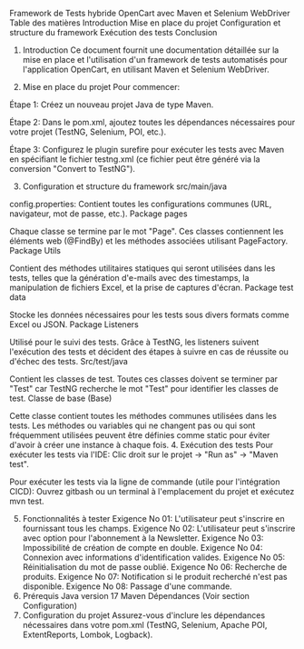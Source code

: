 

Framework de Tests hybride OpenCart avec Maven et Selenium WebDriver
Table des matières
Introduction
Mise en place du projet
Configuration et structure du framework
Exécution des tests
Conclusion
1. Introduction
Ce document fournit une documentation détaillée sur la mise en place et l'utilisation d'un framework de tests automatisés pour l'application OpenCart, en utilisant Maven et Selenium WebDriver.

2. Mise en place du projet
Pour commencer:

Étape 1: Créez un nouveau projet Java de type Maven.

Étape 2: Dans le pom.xml, ajoutez toutes les dépendances nécessaires pour votre projet (TestNG, Selenium, POI, etc.).

Étape 3: Configurez le plugin surefire pour exécuter les tests avec Maven en spécifiant le fichier testng.xml (ce fichier peut être généré via la conversion "Convert to TestNG").

3. Configuration et structure du framework
src/main/java

config.properties: Contient toutes les configurations communes (URL, navigateur, mot de passe, etc.).
Package pages

Chaque classe se termine par le mot "Page". Ces classes contiennent les éléments web (@FindBy) et les méthodes associées utilisant PageFactory.
Package Utils

Contient des méthodes utilitaires statiques qui seront utilisées dans les tests, telles que la génération d'e-mails avec des timestamps, la manipulation de fichiers Excel, et la prise de captures d'écran.
Package test data

Stocke les données nécessaires pour les tests sous divers formats comme Excel ou JSON.
Package Listeners

Utilisé pour le suivi des tests. Grâce à TestNG, les listeners suivent l'exécution des tests et décident des étapes à suivre en cas de réussite ou d'échec des tests.
Src/test/java

Contient les classes de test. Toutes ces classes doivent se terminer par "Test" car TestNG recherche le mot "Test" pour identifier les classes de test.
Classe de base (Base)

Cette classe contient toutes les méthodes communes utilisées dans les tests. Les méthodes ou variables qui ne changent pas ou qui sont fréquemment utilisées peuvent être définies comme static pour éviter d'avoir à créer une instance à chaque fois.
4. Exécution des tests
Pour exécuter les tests via l'IDE: Clic droit sur le projet -> "Run as" -> "Maven test".

Pour exécuter les tests via la ligne de commande (utile pour l'intégration CICD): Ouvrez gitbash ou un terminal à l'emplacement du projet et exécutez mvn test.

5. Fonctionnalités à tester
Exigence No 01: L'utilisateur peut s'inscrire en fournissant tous les champs.
Exigence No 02: L'utilisateur peut s'inscrire avec option pour l'abonnement à la Newsletter.
Exigence No 03: Impossibilité de création de compte en double.
Exigence No 04: Connexion avec informations d'identification valides.
Exigence No 05: Réinitialisation du mot de passe oublié.
Exigence No 06: Recherche de produits.
Exigence No 07: Notification si le produit recherché n'est pas disponible.
Exigence No 08: Passage d'une commande.
6. Prérequis
Java version 17
Maven
Dépendances (Voir section Configuration)
7. Configuration du projet
Assurez-vous d'inclure les dépendances nécessaires dans votre pom.xml (TestNG, Selenium, Apache POI, ExtentReports, Lombok, Logback).
